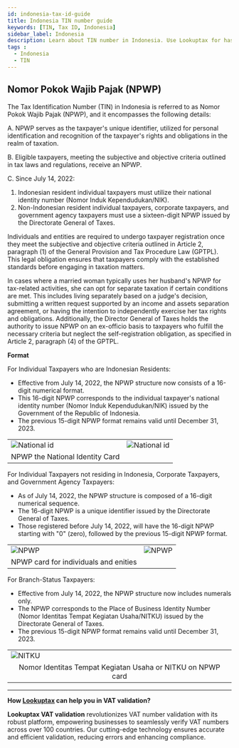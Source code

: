 ```yaml
---
id: indonesia-tax-id-guide
title: Indonesia TIN number guide
keywords: [TIN, Tax ID, Indonesia]
sidebar_label: Indonesia
description: Learn about TIN number in Indonesia. Use Lookuptax for hassle-free tax id validation in Indonesia and other 100+ countries
tags : 
  - Indonesia
  - TIN
---
```


## Nomor Pokok Wajib Pajak (NPWP)

The Tax Identification Number (TIN) in Indonesia is referred to as Nomor Pokok Wajib Pajak (NPWP), and it encompasses the following details:

A. NPWP serves as the taxpayer's unique identifier, utilized for personal identification and recognition of the taxpayer's rights and obligations in the realm of taxation.

B. Eligible taxpayers, meeting the subjective and objective criteria outlined in tax laws and regulations, receive an NPWP.

C. Since July 14, 2022:
1. Indonesian resident individual taxpayers must utilize their national identity number (Nomor Induk Kependudukan/NIK).
2. Non-Indonesian resident individual taxpayers, corporate taxpayers, and government agency taxpayers must use a sixteen-digit NPWP issued by the Directorate General of Taxes.


Individuals and entities are required to undergo taxpayer registration once they meet the subjective and objective criteria outlined in Article 2, paragraph (1) of the General Provision and Tax Procedure Law (GPTPL). This legal obligation ensures that taxpayers comply with the established standards before engaging in taxation matters.

In cases where a married woman typically uses her husband's NPWP for tax-related activities, she can opt for separate taxation if certain conditions are met. This includes living separately based on a judge's decision, submitting a written request supported by an income and assets separation agreement, or having the intention to independently exercise her tax rights and obligations. Additionally, the Director General of Taxes holds the authority to issue NPWP on an ex-officio basis to taxpayers who fulfill the necessary criteria but neglect the self-registration obligation, as specified in Article 2, paragraph (4) of the GPTPL. 


**Format**

For Individual Taxpayers who are Indonesian Residents:
- Effective from July 14, 2022, the NPWP structure now consists of a 16-digit numerical format.
- This 16-digit NPWP corresponds to the individual taxpayer's national identity number (Nomor Induk Kependudukan/NIK) issued by the Government of the Republic of Indonesia.
- The previous 15-digit NPWP format remains valid until December 31, 2023.

<table align="center" border="0px" border-color="#dedede"><tr><td>
  <img src="/docs/img/taxid/nik-front.PNG" alt="National id"/>
  </td><td>
  <img src="/docs/img/taxid/nik-back.PNG" alt="National id"/>
  </td></tr>
  <tr><td align="center">NPWP the National Identity Card</td></tr>
</table>

For Individual Taxpayers not residing in Indonesia, Corporate Taxpayers, and Government Agency Taxpayers:
- As of July 14, 2022, the NPWP structure is composed of a 16-digit numerical sequence.
- The 16-digit NPWP is a unique identifier issued by the Directorate General of Taxes.
- Those registered before July 14, 2022, will have the 16-digit NPWP starting with "0" (zero), followed by the previous 15-digit NPWP format.


<table align="center" border="0px" border-color="#dedede"><tr><td>
  <img src="/docs/img/taxid/npwp-front.PNG" alt="NPWP"/>
  </td><td>
  <img src="/docs/img/taxid/npwp-back.PNG" alt="NPWP"/>
  </td></tr>
  <tr><td align="center">NPWP card for individuals and enities</td></tr>
</table>


For Branch-Status Taxpayers:
- Effective from July 14, 2022, the NPWP structure now includes numerals only.
- The NPWP corresponds to the Place of Business Identity Number (Nomor Identitas Tempat Kegiatan Usaha/NITKU) issued by the Directorate General of Taxes.
- The previous 15-digit NPWP format remains valid until December 31, 2023. 

<table align="center" border="0px" border-color="#dedede"><tr><td>
  <img src="/docs/img/taxid/nitku.PNG" alt="NITKU"/>
  </td></tr>
  <tr><td align="center">Nomor Identitas Tempat Kegiatan Usaha or NITKU on NPWP card</td></tr>
</table>

----
**How [Lookuptax](https://lookuptax.com/) can help you in VAT validation?**

**Lookuptax VAT validation** revolutionizes VAT number validation with its robust platform, empowering businesses to seamlessly verify VAT numbers across over 100 countries. Our cutting-edge technology ensures accurate and efficient validation, reducing errors and enhancing compliance.
